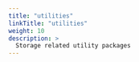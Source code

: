 ```yaml
---
title: "utilities"
linkTitle: "utilities"
weight: 10
description: >
  Storage related utility packages
---
```

